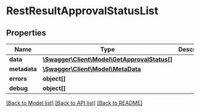 # RestResultApprovalStatusList

## Properties

 Name         | Type                                                                  | Description | Notes      
--------------|-----------------------------------------------------------------------|-------------|------------
 **data**     | [**\Swagger\Client\Model\GetApprovalStatus[]**](GetApprovalStatus.md) |             | [optional] 
 **metadata** | [**\Swagger\Client\Model\MetaData**](MetaData.md)                     |             | [optional] 
 **errors**   | **object[]**                                                          |             | [optional] 
 **debug**    | **object[]**                                                          |             | [optional] 

[[Back to Model list]](../../README.md#documentation-for-models) [[Back to API list]](../../README.md#documentation-for-api-endpoints) [[Back to README]](../../README.md)


